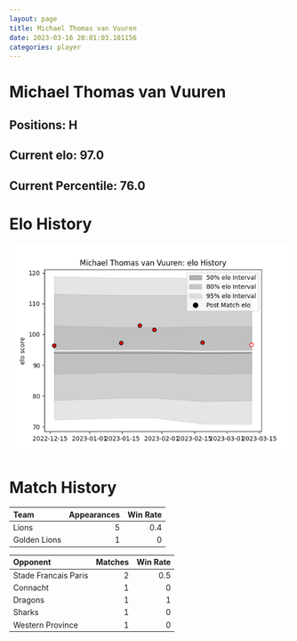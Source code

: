 ```yaml
---  
layout: page  
title: Michael Thomas van Vuuren  
date: 2023-03-16 20:01:03.101156  
categories: player  
---
```

# Michael Thomas van Vuuren

## Positions: H

## Current elo: 97.0

## Current Percentile: 76.0

# Elo History


![elo history](history_MichaelThomasvanVuuren.png)
# Match History


| Team         |   Appearances |   Win Rate |
|:-------------|--------------:|-----------:|
| Lions        |             5 |        0.4 |
| Golden Lions |             1 |        0   |

| Opponent             |   Matches |   Win Rate |
|:---------------------|----------:|-----------:|
| Stade Francais Paris |         2 |        0.5 |
| Connacht             |         1 |        0   |
| Dragons              |         1 |        1   |
| Sharks               |         1 |        0   |
| Western Province     |         1 |        0   |